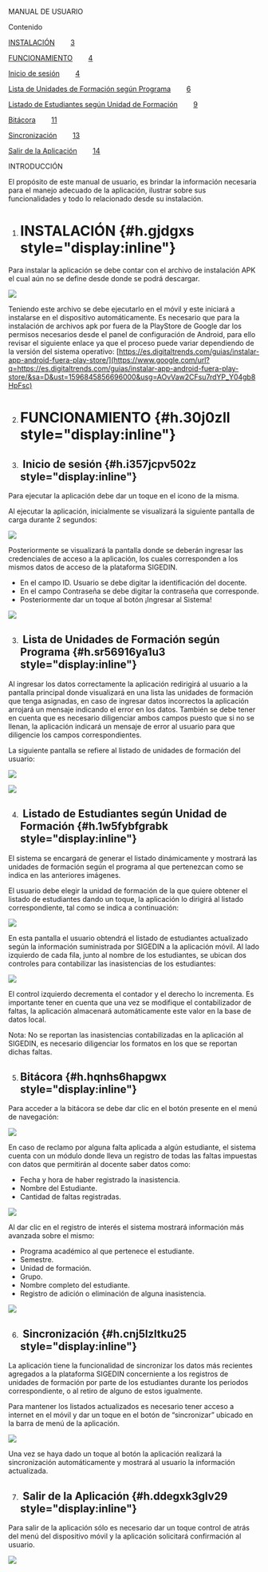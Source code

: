 
MANUAL DE USUARIO

Contenido

[INSTALACIÓN](#h.gjdgxs)        [3](#h.gjdgxs)

[FUNCIONAMIENTO](#h.30j0zll)        [4](#h.30j0zll)

[Inicio de sesión](#h.i357jcpv502z)        [4](#h.i357jcpv502z)

[Lista de Unidades de Formación según
Programa](#h.sr56916ya1u3)        [6](#h.sr56916ya1u3)

[Listado de Estudiantes según Unidad de
Formación](#h.1w5fybfgrabk)        [9](#h.1w5fybfgrabk)

[Bitácora](#h.hqnhs6hapgwx)        [11](#h.hqnhs6hapgwx)

[Sincronización](#h.cnj5lzltku25)        [13](#h.cnj5lzltku25)

[Salir de la Aplicación](#h.ddegxk3glv29)        [14](#h.ddegxk3glv29)

INTRODUCCIÓN

El propósito de este manual de usuario, es brindar la información
necesaria para el manejo adecuado de la aplicación, ilustrar sobre sus
funcionalidades y todo lo relacionado desde su instalación.

1.  INSTALACIÓN {#h.gjdgxs style="display:inline"}
    ===========

Para instalar la aplicación se debe contar con el archivo de instalación
APK el cual aún no se define desde donde se podrá descargar.

![](images/image3.png)

Teniendo este archivo se debe ejecutarlo en el móvil y este iniciará a
instalarse en el dispositivo automáticamente. Es necesario que para la
instalación de archivos apk por fuera de la PlayStore de Google dar los
permisos necesarios desde el panel de configuración de Android, para
ello revisar el siguiente enlace ya que el proceso puede variar
dependiendo de la versión del sistema operativo:
[https://es.digitaltrends.com/guias/instalar-app-android-fuera-play-store/](https://www.google.com/url?q=https://es.digitaltrends.com/guias/instalar-app-android-fuera-play-store/&sa=D&ust=1596845856696000&usg=AOvVaw2CFsu7rdYP_Y04gb8HpFsc)

2.  FUNCIONAMIENTO {#h.30j0zll style="display:inline"}
    ==============

2.   Inicio de sesión {#h.i357jcpv502z style="display:inline"}
    -----------------

Para ejecutar la aplicación debe dar un toque en el icono de la misma.

Al ejecutar la aplicación, inicialmente se visualizará la siguiente
pantalla de carga durante 2 segundos:

![](images/image5.jpg)

Posteriormente se visualizará la pantalla donde se deberán ingresar las
credenciales de acceso a la aplicación, los cuales corresponden a los
mismos datos de acceso de la plataforma SIGEDIN.

-   En el campo ID. Usuario se debe digitar la identificación del
    docente.
-   En el campo Contraseña se debe digitar la contraseña que
    corresponde.
-   Posteriormente dar un toque al botón ¡Ingresar al Sistema!

![](images/image7.jpg)

3.   Lista de Unidades de Formación según Programa {#h.sr56916ya1u3 style="display:inline"}
    ----------------------------------------------

Al ingresar los datos correctamente la aplicación redirigirá al usuario
a la pantalla principal donde visualizará en una lista las unidades de
formación que tenga asignadas, en caso de ingresar datos incorrectos la
aplicación arrojará un mensaje indicando el error en los datos. También
se debe tener en cuenta que es necesario diligenciar ambos campos puesto
que si no se llenan, la aplicación indicará un mensaje de error al
usuario para que diligencie los campos correspondientes.

La siguiente pantalla se refiere al listado de unidades de formación del
usuario:

![](images/image4.jpg)

![](images/image1.jpg)

4.   Listado de Estudiantes según Unidad de Formación {#h.1w5fybfgrabk style="display:inline"}
    -------------------------------------------------

El sistema se encargará de generar el listado dinámicamente y mostrará
las unidades de formación según el programa al que pertenezcan como se
indica en las anteriores imágenes.

El usuario debe elegir la unidad de formación de la que quiere obtener
el listado de estudiantes dando un toque, la aplicación lo dirigirá al
listado correspondiente, tal como se indica a continuación:

![](images/image2.jpg)

En esta pantalla el usuario obtendrá el listado de estudiantes
actualizado según la información suministrada por SIGEDIN a la
aplicación móvil. Al lado izquierdo de cada fila, junto al nombre de los
estudiantes, se ubican dos controles para contabilizar las inasistencias
de los estudiantes:

![](images/image12.png)

El control izquierdo decrementa el contador y el derecho lo incrementa.
Es importante tener en cuenta que una vez se modifique el contabilizador
de faltas, la aplicación almacenará automáticamente este valor en la
base de datos local.

Nota: No se reportan las inasistencias contabilizadas en la aplicación
al SIGEDIN, es necesario diligenciar los formatos en los que se reportan
dichas faltas.

5.  Bitácora {#h.hqnhs6hapgwx style="display:inline"}
    --------

Para acceder a la bitácora se debe dar clic en el botón presente en el
menú de navegación:

![](images/image11.png)

En caso de reclamo por alguna falta aplicada a algún estudiante, el
sistema cuenta con un módulo donde lleva un registro de todas las faltas
impuestas con datos que permitirán al docente saber datos como:

-   Fecha y hora de haber registrado la inasistencia.
-   Nombre del Estudiante.
-   Cantidad de faltas registradas.

![](images/image8.jpg)

Al dar clic en el registro de interés el sistema mostrará información
más avanzada sobre el mismo:

-   Programa académico al que pertenece el estudiante.
-   Semestre.
-   Unidad de formación.
-   Grupo.
-   Nombre completo del estudiante.
-   Registro de adición o eliminación de alguna inasistencia.

![](images/image10.jpg)

6.   Sincronización {#h.cnj5lzltku25 style="display:inline"}
    ---------------

La aplicación tiene la funcionalidad de sincronizar los datos más
recientes agregados a la plataforma SIGEDIN concerniente a los registros
de unidades de formación por parte de los estudiantes durante los
periodos correspondiente, o al retiro de alguno de estos igualmente.

Para mantener los listados actualizados es necesario tener acceso a
internet en el móvil y dar un toque en el botón de “sincronizar” ubicado
en la barra de menú de la aplicación.

![](images/image6.png)

Una vez se haya dado un toque al botón la aplicación realizará la
sincronización automáticamente y mostrará al usuario la información
actualizada.

7.   Salir de la Aplicación {#h.ddegxk3glv29 style="display:inline"}
    -----------------------

Para salir de la aplicación sólo es necesario dar un toque control de
atrás del menú del dispositivo móvil y la aplicación solicitará
confirmación al usuario.

![](images/image9.jpg)


